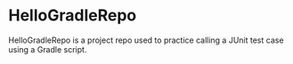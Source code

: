 # HelloGradleRepo
HelloGradleRepo is a project repo used to practice calling a JUnit test case using a Gradle script.
